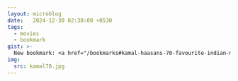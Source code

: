 ```yaml
---
layout: microblog
date:   2024-12-30 02:30:00 +0530
tags:
  - movies
  - bookmark
gist: >-
  New bookmark: <a href="/bookmarks#kamal-haasans-70-favourite-indian-movies-30dec24">Kamal Haasan's favourite 70 Indian films</a><br>
img:
  src: kamal70.jpg
---
```

